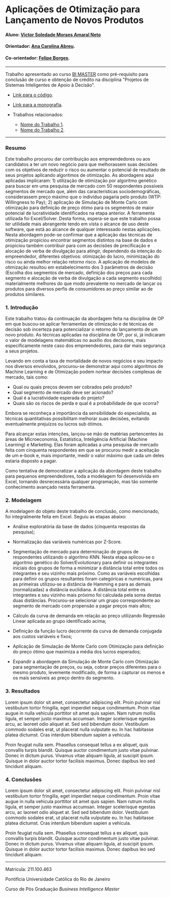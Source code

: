 <!-- antes de enviar a versão final, solicitamos que todos os comentários, colocados para orientação ao aluno, sejam removidos do arquivo -->
# Aplicações de Otimização para Lançamento de Novos Produtos

#### Aluno: [Victor Soledade Moraes Amaral Neto](https://github.com/link_do_github)
#### Orientador: [Ana Carolina Abreu](https://github.com/link_do_github).
#### Co-orientador: [Felipe Borges](https://github.com/link_do_github). <!-- caso não aplicável, remover esta linha -->

---

Trabalho apresentado ao curso [BI MASTER](https://ica.puc-rio.ai/bi-master) como pré-requisito para conclusão de curso e obtenção de crédito na disciplina "Projetos de Sistemas Inteligentes de Apoio à Decisão".

<!-- para os links a seguir, caso os arquivos estejam no mesmo repositório que este README, não há necessidade de incluir o link completo: basta incluir o nome do arquivo, com extensão, que o GitHub completa o link corretamente -->
- [Link para o código](https://github.com/link_do_repositorio). <!-- caso não aplicável, remover esta linha -->

- [Link para a monografia](https://link_da_monografia.com). <!-- caso não aplicável, remover esta linha -->

- Trabalhos relacionados: <!-- caso não aplicável, remover estas linhas -->
    - [Nome do Trabalho 1](https://link_do_trabalho.com).
    - [Nome do Trabalho 2](https://link_do_trabalho.com).

---

### Resumo

Este trabalho procurou dar contribuição aos empreendedores ou aos candidatos a ter um novo negócio para que melhorassem suas decisões com os objetivos de reduzir o risco ou aumentar o potencial de resultado de seus projetos aplicando algoritmos de otimização.
As abordagens aqui aplicadas implicaram: 1) utilização de otimização por algoritmo genético para buscar em uma pesquisa de mercado com 50 respondentes possíveis segmentos de mercado que, além das características sociodemográficas, considerassem preço máximo que o indivíduo pagaria pelo produto (WTP: Willingness to Pay); 2) aplicação de Simulação de Monte Carlo com otimização para definição de preço ótimo para os segmentos de maior potencial de lucratividade identificados na etapa anterior. A ferramenta utilizada foi Excel/Solver. Desta forma, espera-se que este trabalho possa ter utilidade mais abrangente tendo em vista o alcance de uso deste software, que está ao alcance de qualquer interessado nestas aplicações.
Nesta abordagem pode-se confirmar que a aplicação das técnicas de otimização propiciou encontrar segmentos distintos na base de dados e propiciou também contribuir para com as decisões de precificação e alocação de verba de divulgação para atingir, dependendo da intenção do empreendedor, diferentes objetivos: otimização do lucro, minimização do risco ou ainda melhor relação retorno risco. A aplicação de modelos de otimização resultou em estabelecimento dos 3 parâmetros de decisão (Escolha dos segmentos de mercado, definição dos preços para cada segmento e alocação de verba de divulgação a cada segmento escolhido) materialmente melhores do que modo prevalente no mercado de lançar os produtos para diversos perfis de consumidores ao preço similar ao de produtos similares.




### 1. Introdução

Este trabalho tratou da continuação da abordagem feita na disciplina de OP em que buscou-se aplicar ferramentas de otimização e de técnicas de decisão sob incerteza para potencializar o retorno do lançamento de um novo produto. As técnicas aplicadas na disciplina de OP, por si, já indicaram o valor de modelagens matemáticas no auxílio dos decisores, mais especificamente neste caso dos empreendedores, para dar mais segurança a seus projetos.

Levando em conta a taxa de mortalidade de novos negócios e seu impacto nos diversos envolvidos, procurou-se demonstrar aqui como algoritmos de Machine Learning e de Otimização podem nortear decisões complexas de mercado, tais como:

  - Qual ou quais preços devem ser cobrados pelo produto?
  - Qual segmento de mercado deve ser acionado?
  - Qual é a lucratividade esperada do projeto?
  - Quais são os riscos de perda e qual é a probabilidade de que ocorra?

Embora se reconheça a importância da sensibilidade do especialista, as técnicas quantitativas possibilitam melhorar suas decisões, evitando eventualmente prejuízos ou lucros sub ótimos.

Para alcançar estas intenções, lançou-se mão de matérias pertencentes às áreas de Microeconomia, Estatística, Inteligência Artificial (Machine Learning) e Marketing. Elas foram aplicadas a uma pesquisa de mercado feita com cinquenta respondentes em que se procurou medir a aceitação de um e-book e, mais importante, medir o valor máximo que cada um deles estaria disposto a pagar.

Como tentativa de democratizar a aplicação da abordagem deste trabalho para pequenos empreendedores, toda a modelagem foi desenvolvida em Excel, tornando desnecessária qualquer programação, mas tão somente conhecimento avançado nesta ferramenta.


### 2. Modelagem

A modelagem do objeto deste trabalho de conclusão, como mencionado, foi integralmente feita em Excel. Seguiu as etapas abaixo:

  - Análise exploratória da base de dados (cinquenta respostas da pesquisa);
  
  - Normalização das variáveis numéricas por Z-Score.

  - Segmentação de mercado para determinação de grupos de respondentes utilizando o algoritmo KNN. Nesta etapa aplicou-se o algoritmo genético do Solver/Evolutionary para definir os integrantes iniciais dos grupos de forma a minimizar a distância total entre todos os integrantes e seu vizinho mais próximo. Como as variáveis escolhidas para definir os grupos resultantes foram categóricas e numéricas, para as primeiras utilizou-se a distância de Hamming e para as demais (normalizadas) a distância euclidiana. A distância total entre os integrantes e seu vizinho mais próximo foi calculada pela soma destas duas distâncias. Procurou-se selecionar um grupo correspondente ao segmento de mercado com propensão a pagar preços mais altos;
 
  - Cálculo da curva de demanda em relação ao preço utilizando Regressão Linear aplicada ao grupo identificado acima;
  
  - Definição da função lucro decorrente da curva de demanda conjugada aos custos variáveis e fixos;
  
  - Aplicação de Simulação de Monte Carlo com Otimização para definição do preço ótimo que maximiza a média dos lucros esperados;
  
  - Expandir a abordagem da Simulação de Monte Carlo com Otimização para segmentação de preços, ou seja, cobrar preços diferentes para o mesmo produto, levemente modificado, de forma a capturar os menos e os mais sensíveis ao preço dentro do segmento.


### 3. Resultados

Lorem ipsum dolor sit amet, consectetur adipiscing elit. Proin pulvinar nisl vestibulum tortor fringilla, eget imperdiet neque condimentum. Proin vitae augue in nulla vehicula porttitor sit amet quis sapien. Nam rutrum mollis ligula, et semper justo maximus accumsan. Integer scelerisque egestas arcu, ac laoreet odio aliquet at. Sed sed bibendum dolor. Vestibulum commodo sodales erat, ut placerat nulla vulputate eu. In hac habitasse platea dictumst. Cras interdum bibendum sapien a vehicula.

Proin feugiat nulla sem. Phasellus consequat tellus a ex aliquet, quis convallis turpis blandit. Quisque auctor condimentum justo vitae pulvinar. Donec in dictum purus. Vivamus vitae aliquam ligula, at suscipit ipsum. Quisque in dolor auctor tortor facilisis maximus. Donec dapibus leo sed tincidunt aliquam.

### 4. Conclusões

Lorem ipsum dolor sit amet, consectetur adipiscing elit. Proin pulvinar nisl vestibulum tortor fringilla, eget imperdiet neque condimentum. Proin vitae augue in nulla vehicula porttitor sit amet quis sapien. Nam rutrum mollis ligula, et semper justo maximus accumsan. Integer scelerisque egestas arcu, ac laoreet odio aliquet at. Sed sed bibendum dolor. Vestibulum commodo sodales erat, ut placerat nulla vulputate eu. In hac habitasse platea dictumst. Cras interdum bibendum sapien a vehicula.

Proin feugiat nulla sem. Phasellus consequat tellus a ex aliquet, quis convallis turpis blandit. Quisque auctor condimentum justo vitae pulvinar. Donec in dictum purus. Vivamus vitae aliquam ligula, at suscipit ipsum. Quisque in dolor auctor tortor facilisis maximus. Donec dapibus leo sed tincidunt aliquam.

---

Matrícula: 211.100.463

Pontifícia Universidade Católica do Rio de Janeiro

Curso de Pós Graduação *Business Intelligence Master*
